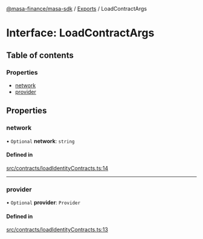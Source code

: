 [@masa-finance/masa-sdk](../README.md) / [Exports](../modules.md) / LoadContractArgs

# Interface: LoadContractArgs

## Table of contents

### Properties

- [network](LoadContractArgs.md#network)
- [provider](LoadContractArgs.md#provider)

## Properties

### network

• `Optional` **network**: `string`

#### Defined in

[src/contracts/loadIdentityContracts.ts:14](https://github.com/masa-finance/masa-sdk/blob/3002684/src/contracts/loadIdentityContracts.ts#L14)

___

### provider

• `Optional` **provider**: `Provider`

#### Defined in

[src/contracts/loadIdentityContracts.ts:13](https://github.com/masa-finance/masa-sdk/blob/3002684/src/contracts/loadIdentityContracts.ts#L13)
